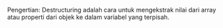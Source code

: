 Pengertian:
Destructuring adalah cara untuk mengekstrak nilai dari array atau properti dari objek ke dalam variabel yang terpisah.